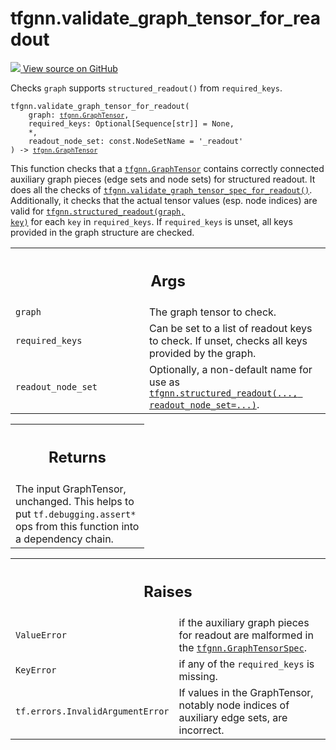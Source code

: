 # tfgnn.validate_graph_tensor_for_readout

<!-- Insert buttons and diff -->

<a target="_blank" href="https://github.com/tensorflow/gnn/tree/master/tensorflow_gnn/graph/readout.py#L68-L138">
<img src="https://www.tensorflow.org/images/GitHub-Mark-32px.png" /> View source
on GitHub </a>

Checks `graph` supports `structured_readout()` from `required_keys`.

<pre class="devsite-click-to-copy prettyprint lang-py tfo-signature-link">
<code>tfgnn.validate_graph_tensor_for_readout(
    graph: <a href="../tfgnn/GraphTensor.md"><code>tfgnn.GraphTensor</code></a>,
    required_keys: Optional[Sequence[str]] = None,
    *,
    readout_node_set: const.NodeSetName = &#x27;_readout&#x27;
) -> <a href="../tfgnn/GraphTensor.md"><code>tfgnn.GraphTensor</code></a>
</code></pre>

<!-- Placeholder for "Used in" -->

This function checks that a
<a href="../tfgnn/GraphTensor.md"><code>tfgnn.GraphTensor</code></a> contains
correctly connected auxiliary graph pieces (edge sets and node sets) for
structured readout. It does all the checks of
<a href="../tfgnn/validate_graph_tensor_spec_for_readout.md"><code>tfgnn.validate_graph_tensor_spec_for_readout()</code></a>.
Additionally, it checks that the actual tensor values (esp. node indices) are
valid for
<a href="../tfgnn/structured_readout.md"><code>tfgnn.structured_readout(graph,
key)</code></a> for each `key` in `required_keys`. If `required_keys` is unset,
all keys provided in the graph structure are checked.

<!-- Tabular view -->
 <table class="responsive fixed orange">
<colgroup><col width="214px"><col></colgroup>
<tr><th colspan="2"><h2 class="add-link">Args</h2></th></tr>

<tr>
<td>
<code>graph</code><a id="graph"></a>
</td>
<td>
The graph tensor to check.
</td>
</tr><tr>
<td>
<code>required_keys</code><a id="required_keys"></a>
</td>
<td>
Can be set to a list of readout keys to check. If unset,
checks all keys provided by the graph.
</td>
</tr><tr>
<td>
<code>readout_node_set</code><a id="readout_node_set"></a>
</td>
<td>
Optionally, a non-default name for use as
<a href="../tfgnn/structured_readout.md"><code>tfgnn.structured_readout(..., readout_node_set=...)</code></a>.
</td>
</tr>
</table>

<!-- Tabular view -->

 <table class="responsive fixed orange">
<colgroup><col width="214px"><col></colgroup>
<tr><th colspan="2"><h2 class="add-link">Returns</h2></th></tr>
<tr class="alt">
<td colspan="2">
The input GraphTensor, unchanged. This helps to put <code>tf.debugging.assert*</code>
ops from this function into a dependency chain.
</td>
</tr>

</table>

<!-- Tabular view -->
 <table class="responsive fixed orange">
<colgroup><col width="214px"><col></colgroup>
<tr><th colspan="2"><h2 class="add-link">Raises</h2></th></tr>

<tr>
<td>
<code>ValueError</code><a id="ValueError"></a>
</td>
<td>
if the auxiliary graph pieces for readout are malformed in the
<a href="../tfgnn/GraphTensorSpec.md"><code>tfgnn.GraphTensorSpec</code></a>.
</td>
</tr><tr>
<td>
<code>KeyError</code><a id="KeyError"></a>
</td>
<td>
if any of the <code>required_keys</code> is missing.
</td>
</tr><tr>
<td>
<code>tf.errors.InvalidArgumentError</code><a id="tf.errors.InvalidArgumentError"></a>
</td>
<td>
If values in the GraphTensor, notably
node indices of auxiliary edge sets, are incorrect.
</td>
</tr>
</table>
